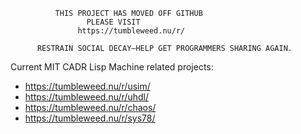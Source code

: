 ```
		  THIS PROJECT HAS MOVED OFF GITHUB
			     PLEASE VISIT
		       https://tumbleweed.nu/r/
		       
      RESTRAIN SOCIAL DECAY–HELP GET PROGRAMMERS SHARING AGAIN.
```

Current MIT CADR Lisp Machine related projects:

 * https://tumbleweed.nu/r/usim/
 * https://tumbleweed.nu/r/uhdl/
 * https://tumbleweed.nu/r/chaos/
 * https://tumbleweed.nu/r/sys78/
